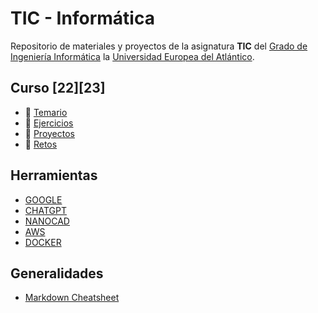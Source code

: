 # TIC - Informática
Repositorio de materiales y proyectos de la asignatura **TIC** del [Grado de Ingeniería Informática](https://www.uneatlantico.es/escuela-politecnica-superior/estudios-grado-oficial-en-ingenieria-informatica) la [Universidad Europea del Atlántico](https://www.uneatlantico.es). 

## Curso [22][23]
* 📎 [Temario](temario/readme.md)
* 📎 [Ejercicios](ejercicios/readme.md)
* 📎 [Proyectos](docs/proyectos.md)
* 📎 [Retos](retos/readme.md)

## Herramientas
* [GOOGLE](https://workspace.google.com/intl/es)
* [CHATGPT](https://openai.com)
* [NANOCAD](https://nanocad.com)
* [AWS](https://aws.amazon.com/es/education/awseducate)
* [DOCKER](https://www.docker.com)

## Generalidades
* [Markdown Cheatsheet](https://github.com/adam-p/markdown-here/wiki/Markdown-Cheatsheet)
